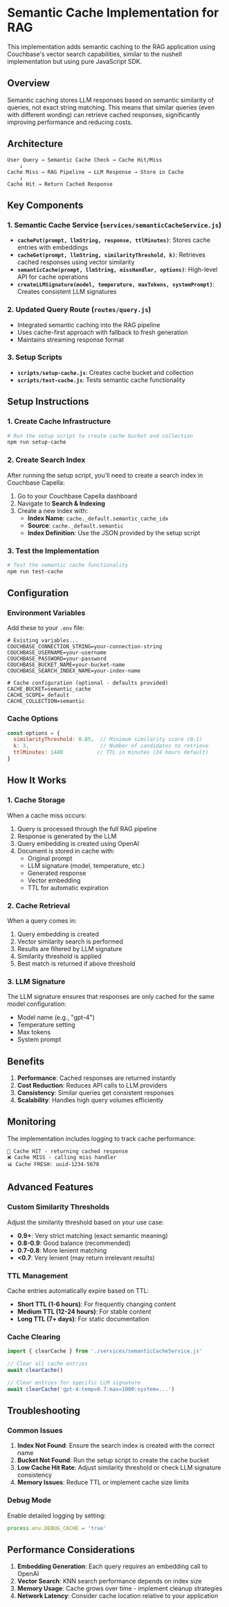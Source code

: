 # Semantic Cache Implementation for RAG

This implementation adds semantic caching to the RAG application using Couchbase's vector search capabilities, similar to the nushell implementation but using pure JavaScript SDK.

## Overview

Semantic caching stores LLM responses based on semantic similarity of queries, not exact string matching. This means that similar queries (even with different wording) can retrieve cached responses, significantly improving performance and reducing costs.

## Architecture

```
User Query → Semantic Cache Check → Cache Hit/Miss
    ↓
Cache Miss → RAG Pipeline → LLM Response → Store in Cache
    ↓
Cache Hit → Return Cached Response
```

## Key Components

### 1. Semantic Cache Service (`services/semanticCacheService.js`)

- **`cachePut(prompt, llmString, response, ttlMinutes)`**: Stores cache entries with embeddings
- **`cacheGet(prompt, llmString, similarityThreshold, k)`**: Retrieves cached responses using vector similarity
- **`semanticCache(prompt, llmString, missHandler, options)`**: High-level API for cache operations
- **`createLLMSignature(model, temperature, maxTokens, systemPrompt)`**: Creates consistent LLM signatures

### 2. Updated Query Route (`routes/query.js`)

- Integrated semantic caching into the RAG pipeline
- Uses cache-first approach with fallback to fresh generation
- Maintains streaming response format

### 3. Setup Scripts

- **`scripts/setup-cache.js`**: Creates cache bucket and collection
- **`scripts/test-cache.js`**: Tests semantic cache functionality

## Setup Instructions

### 1. Create Cache Infrastructure

```bash
# Run the setup script to create cache bucket and collection
npm run setup-cache
```

### 2. Create Search Index

After running the setup script, you'll need to create a search index in Couchbase Capella:

1. Go to your Couchbase Capella dashboard
2. Navigate to **Search & Indexing**
3. Create a new index with:
   - **Index Name**: `cache._default.semantic_cache_idx`
   - **Source**: `cache._default.semantic`
   - **Index Definition**: Use the JSON provided by the setup script

### 3. Test the Implementation

```bash
# Test the semantic cache functionality
npm run test-cache
```

## Configuration

### Environment Variables

Add these to your `.env` file:

```env
# Existing variables...
COUCHBASE_CONNECTION_STRING=your-connection-string
COUCHBASE_USERNAME=your-username
COUCHBASE_PASSWORD=your-password
COUCHBASE_BUCKET_NAME=your-bucket-name
COUCHBASE_SEARCH_INDEX_NAME=your-index-name

# Cache configuration (optional - defaults provided)
CACHE_BUCKET=semantic_cache
CACHE_SCOPE=_default
CACHE_COLLECTION=semantic
```

### Cache Options

```javascript
const options = {
  similarityThreshold: 0.85,  // Minimum similarity score (0-1)
  k: 3,                       // Number of candidates to retrieve
  ttlMinutes: 1440           // TTL in minutes (24 hours default)
}
```

## How It Works

### 1. Cache Storage

When a cache miss occurs:
1. Query is processed through the full RAG pipeline
2. Response is generated by the LLM
3. Query embedding is created using OpenAI
4. Document is stored in cache with:
   - Original prompt
   - LLM signature (model, temperature, etc.)
   - Generated response
   - Vector embedding
   - TTL for automatic expiration

### 2. Cache Retrieval

When a query comes in:
1. Query embedding is created
2. Vector similarity search is performed
3. Results are filtered by LLM signature
4. Similarity threshold is applied
5. Best match is returned if above threshold

### 3. LLM Signature

The LLM signature ensures that responses are only cached for the same model configuration:
- Model name (e.g., "gpt-4")
- Temperature setting
- Max tokens
- System prompt

## Benefits

1. **Performance**: Cached responses are returned instantly
2. **Cost Reduction**: Reduces API calls to LLM providers
3. **Consistency**: Similar queries get consistent responses
4. **Scalability**: Handles high query volumes efficiently

## Monitoring

The implementation includes logging to track cache performance:

```
🎯 Cache HIT - returning cached response
❌ Cache MISS - calling miss handler
📊 Cache FRESH: uuid-1234-5678
```

## Advanced Features

### Custom Similarity Thresholds

Adjust the similarity threshold based on your use case:
- **0.9+**: Very strict matching (exact semantic meaning)
- **0.8-0.9**: Good balance (recommended)
- **0.7-0.8**: More lenient matching
- **<0.7**: Very lenient (may return irrelevant results)

### TTL Management

Cache entries automatically expire based on TTL:
- **Short TTL (1-6 hours)**: For frequently changing content
- **Medium TTL (12-24 hours)**: For stable content
- **Long TTL (7+ days)**: For static documentation

### Cache Clearing

```javascript
import { clearCache } from './services/semanticCacheService.js'

// Clear all cache entries
await clearCache()

// Clear entries for specific LLM signature
await clearCache('gpt-4:temp=0.7:max=1000:system=...')
```

## Troubleshooting

### Common Issues

1. **Index Not Found**: Ensure the search index is created with the correct name
2. **Bucket Not Found**: Run the setup script to create the cache bucket
3. **Low Cache Hit Rate**: Adjust similarity threshold or check LLM signature consistency
4. **Memory Issues**: Reduce TTL or implement cache size limits

### Debug Mode

Enable detailed logging by setting:
```javascript
process.env.DEBUG_CACHE = 'true'
```

## Performance Considerations

1. **Embedding Generation**: Each query requires an embedding call to OpenAI
2. **Vector Search**: KNN search performance depends on index size
3. **Memory Usage**: Cache grows over time - implement cleanup strategies
4. **Network Latency**: Consider cache location relative to your application